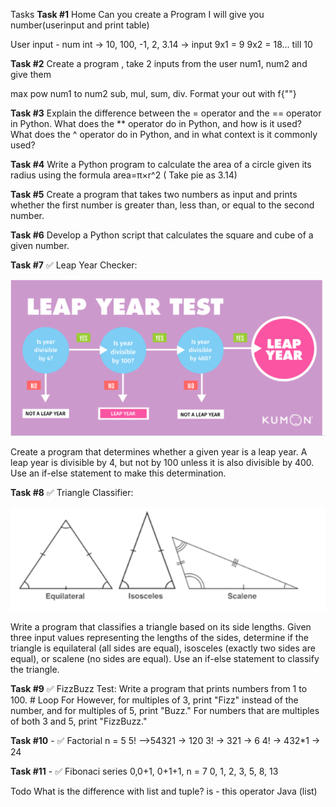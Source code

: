 Tasks
**Task #1**
Home Can you create a Program I will give you number(userinput and print table)

User input - num int -> 10, 100, -1, 2, 3.14 -> input
9x1 = 9
9x2 = 18... till 10

**Task #2**
Create a program , take 2 inputs from the user num1, num2 and give them

max
pow num1 to num2
sub, mul, sum, div.
Format your out with f{""}

**Task #3**
Explain the difference between the = operator and the == operator in Python.
What does the ** operator do in Python, and how is it used?
What does the ^ operator do in Python, and in what context is it commonly used?

**Task #4**
Write a Python program to calculate the area of a circle given its radius using the formula  area=π×r^2 ( Take pie as 3.14)

**Task #5**
Create a program that takes two numbers as input and prints whether the first number is greater than, less than, or equal to the second number.

**Task #6**
Develop a Python script that calculates the square and cube of a given number.

**Task #7**
✅ Leap Year Checker:

![img_1.png](img_1.png)

Create a program that determines whether a given year is a leap year. A leap year is divisible by 4, but not by 100 unless it is also divisible by 400. Use an if-else statement to make this determination.

**Task #8**
✅ Triangle Classifier:

![img_2.png](img_2.png)

Write a program that classifies a triangle based on its side lengths. Given three input values representing the lengths of the sides, determine if the triangle is equilateral (all sides are equal), isosceles (exactly two sides are equal), or scalene (no sides are equal). Use an if-else statement to classify the triangle.

**Task #9**
✅ FizzBuzz Test: Write a program that prints numbers from 1 to 100. # Loop For However, for multiples of 3, print "Fizz" instead of the number, and for multiples of 5, print "Buzz." For numbers that are multiples of both 3 and 5, print "FizzBuzz."

**Task #10** -
✅ Factorial n = 5 5! -->54321 -> 120 3! -> 321 -> 6 4! -> 432*1 -> 24

**Task #11** -
✅ Fibonaci series 0,0+1, 0+1+1, n = 7 0, 1, 2, 3, 5, 8, 13

Todo
What is the difference with list and tuple?
is - this operator Java (list)